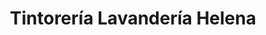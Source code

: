 ---
title: "Tintorería Lavandería Helena"
url: /almendralejo/tintoreria-lavanderia-helena/
shop: Wäscherei
---